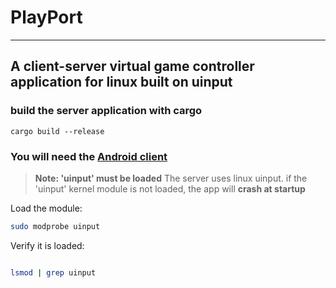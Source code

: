 # PlayPort 
---
## A client-server virtual game controller application for linux built on uinput




### build the server application with cargo 

``` cargo build --release ```

### You will need the [Android client](https://github.com/TygrisIQ/PlayPort_Client)

> **Note: 'uinput' must be loaded**
> The server uses linux uinput. if the 'uinput' kernel module is not loaded, the app will **crash at startup**


Load the module:

```bash
sudo modprobe uinput

```

Verify it is loaded:

```bash 

lsmod | grep uinput



